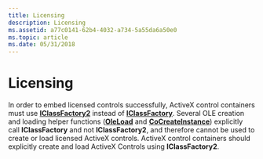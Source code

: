 ```yaml
---
title: Licensing
description: Licensing
ms.assetid: a77c0141-62b4-4032-a734-5a55da6a50e0
ms.topic: article
ms.date: 05/31/2018
---
```


# Licensing

In order to embed licensed controls successfully, ActiveX control containers must use [**IClassFactory2**](/windows/desktop/api/OCIdl/nn-ocidl-iclassfactory2) instead of [**IClassFactory**](https://msdn.microsoft.com/library/ms694364(v=VS.85).aspx). Several OLE creation and loading helper functions ([**OleLoad**](/windows/desktop/api/Ole2/nf-ole2-oleload) and [**CoCreateInstance**](/windows/desktop/api/combaseapi/nf-combaseapi-cocreateinstance)) explicitly call **IClassFactory** and not **IClassFactory2**, and therefore cannot be used to create or load licensed ActiveX controls. ActiveX control containers should explicitly create and load ActiveX Controls using **IClassFactory2**.

 

 




